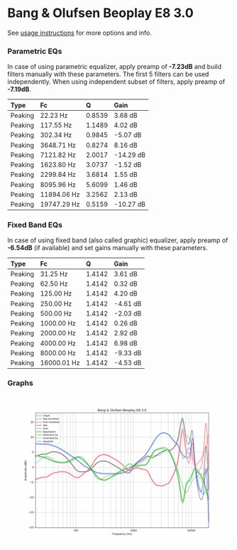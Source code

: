# Bang & Olufsen Beoplay E8 3.0
See [usage instructions](https://github.com/jaakkopasanen/AutoEq#usage) for more options and info.

### Parametric EQs
In case of using parametric equalizer, apply preamp of **-7.23dB** and build filters manually
with these parameters. The first 5 filters can be used independently.
When using independent subset of filters, apply preamp of **-7.19dB**.

| Type    | Fc          |      Q | Gain      |
|:--------|:------------|:-------|:----------|
| Peaking | 22.23 Hz    | 0.8539 | 3.68 dB   |
| Peaking | 117.55 Hz   | 1.1489 | 4.02 dB   |
| Peaking | 302.34 Hz   | 0.9845 | -5.07 dB  |
| Peaking | 3648.71 Hz  | 0.8274 | 8.16 dB   |
| Peaking | 7121.82 Hz  | 2.0017 | -14.29 dB |
| Peaking | 1623.80 Hz  | 3.0737 | -1.52 dB  |
| Peaking | 2299.84 Hz  | 3.6814 | 1.55 dB   |
| Peaking | 8095.96 Hz  | 5.6099 | 1.46 dB   |
| Peaking | 11894.06 Hz | 3.2562 | 2.13 dB   |
| Peaking | 19747.29 Hz | 0.5159 | -10.27 dB |

### Fixed Band EQs
In case of using fixed band (also called graphic) equalizer, apply preamp of **-6.54dB**
(if available) and set gains manually with these parameters.

| Type    | Fc          |      Q | Gain     |
|:--------|:------------|:-------|:---------|
| Peaking | 31.25 Hz    | 1.4142 | 3.61 dB  |
| Peaking | 62.50 Hz    | 1.4142 | 0.32 dB  |
| Peaking | 125.00 Hz   | 1.4142 | 4.20 dB  |
| Peaking | 250.00 Hz   | 1.4142 | -4.61 dB |
| Peaking | 500.00 Hz   | 1.4142 | -2.03 dB |
| Peaking | 1000.00 Hz  | 1.4142 | 0.26 dB  |
| Peaking | 2000.00 Hz  | 1.4142 | 2.92 dB  |
| Peaking | 4000.00 Hz  | 1.4142 | 6.98 dB  |
| Peaking | 8000.00 Hz  | 1.4142 | -9.33 dB |
| Peaking | 16000.01 Hz | 1.4142 | -4.53 dB |

### Graphs
![](./Bang%20&%20Olufsen%20Beoplay%20E8%203.0.png)